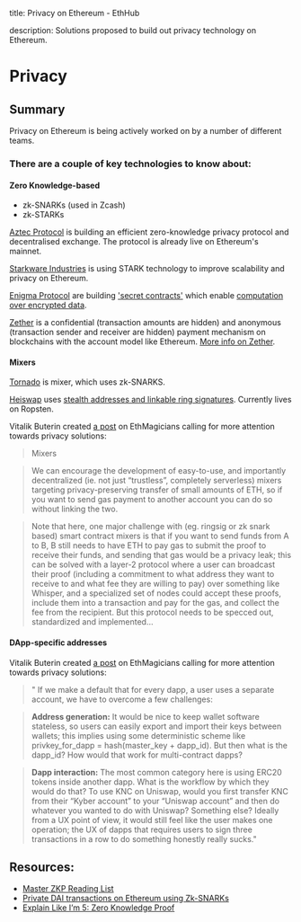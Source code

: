 title: Privacy on Ethereum - EthHub

description: Solutions proposed to build out privacy technology on Ethereum.

# Privacy

## Summary

Privacy on Ethereum is being actively worked on by a number of different teams.

### There are a couple of key technologies to know about:

#### Zero Knowledge-based
  * zk-SNARKs \(used in Zcash\) 
  * zk-STARKs

[Aztec Protocol](../built-on-ethereum/infrastructure/aztec-protocol.md) is building an efficient zero-knowledge privacy protocol and decentralised exchange. The protocol is already live on Ethereum's mainnet.

[Starkware Industries](https://www.starkware.co/) is using STARK technology to improve scalability and privacy on Ethereum.

[Enigma Protocol](https://blog.enigma.co/welcome-to-enigma-start-here-e65c8c9125ef) are building ['secret contracts'](https://blog.enigma.co/defining-secret-contracts-f40ddee67ef2) which enable [computation over encrypted data](https://blog.enigma.co/computing-over-encrypted-data-d36621458447).

[Zether](https://ethresear.ch/t/zether-the-first-privacy-mechanism-designed-for-ethereum/5029) is a confidential (transaction amounts are hidden) and anonymous (transaction sender and receiver are hidden) payment mechanism on blockchains with the account model like Ethereum. [More info on Zether](https://medium.com/@loveshharchandani/notes-on-zether-towards-privacy-in-a-smart-contract-world-6c4333f975d).


#### Mixers


[Tornado](https://tornado.cash/) is mixer, which uses zk-SNARKS.

[Heiswap](https://heiswap.exchange/) uses [stealth addresses and linkable ring signatures](https://kndrck.co/posts/heiswap_internal_arch_tour/). Currently lives on Ropsten.

Vitalik Buterin created [a post](https://ethereum-magicians.org/t/meta-we-should-value-privacy-more/2475) on EthMagicians calling for more attention towards privacy solutions:
> Mixers

> We can encourage the development of easy-to-use, and importantly decentralized (ie. not just “trustless”, completely serverless) mixers targeting privacy-preserving transfer of small amounts of ETH, so if you want to send gas payment to another account you can do so without linking the two.

> Note that here, one major challenge with (eg. ringsig or zk snark based) smart contract mixers is that if you want to send funds from A to B, B still needs to have ETH to pay gas to submit the proof to receive their funds, and sending that gas would be a privacy leak; this can be solved with a layer-2 protocol where a user can broadcast their proof (including a commitment to what address they want to receive to and what fee they are willing to pay) over something like Whisper, and a specialized set of nodes could accept these proofs, include them into a transaction and pay for the gas, and collect the fee from the recipient. But this protocol needs to be specced out, standardized and implemented…

#### DApp-specific addresses

Vitalik Buterin created [a post](https://ethereum-magicians.org/t/meta-we-should-value-privacy-more/2475) on EthMagicians calling for more attention towards privacy solutions:

> " If we make a default that for every dapp, a user uses a separate account, we have to overcome a few challenges:

> **Address generation:** It would be nice to keep wallet software stateless, so users can easily export and import their keys between wallets; this implies using some deterministic scheme like privkey_for_dapp = hash(master_key + dapp_id). But then what is the dapp_id? How would that work for multi-contract dapps?

> **Dapp interaction:** The most common category here is using ERC20 tokens inside another dapp. What is the workflow by which they would do that? To use KNC on Uniswap, would you first transfer KNC from their “Kyber account” to your “Uniswap account” and then do whatever you wanted to do with Uniswap? Something else? Ideally from a UX point of view, it would still feel like the user makes one operation; the UX of dapps that requires users to sign three transactions in a row to do something honestly really sucks."

## Resources:

* [Master ZKP Reading List](https://zkp.science/)
* [Private DAI transactions on Ethereum using Zk-SNARKs](https://medium.com/@atvanguard/zkdai-private-dai-transactions-on-ethereum-using-zk-snarks-9e3ef4676e22)
* [Explain Like I’m 5: Zero Knowledge Proof](https://hackernoon.com/eli5-zero-knowledge-proof-78a276db9eff)


